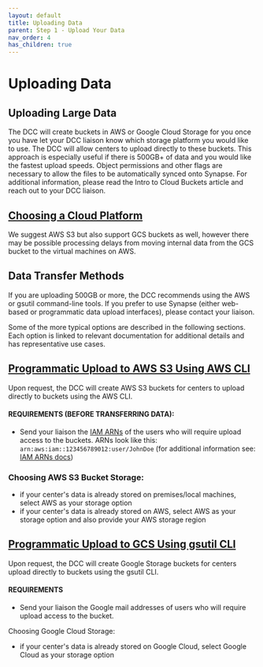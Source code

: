 ```yaml
---
layout: default
title: Uploading Data
parent: Step 1 - Upload Your Data 
nav_order: 4
has_children: true
---
```


# Uploading Data

## Uploading Large Data

The DCC will create buckets in AWS or Google Cloud Storage for you once you have let your DCC liaison know which storage platform you would like to use. The DCC will allow centers to upload directly to these buckets. This approach is especially useful if there is 500GB+ of data and you would like the fastest upload speeds. Object permissions and other flags are necessary to allow the files to be automatically synced onto Synapse. For additional information, please read the Intro to Cloud Buckets article and reach out to your DCC liaison. 

## [Choosing a Cloud Platform](choose-your-cloud-storage-platform)

We suggest AWS S3 but also support GCS buckets as well, however there may be possible processing delays from moving internal data from the GCS bucket to the virtual machines on AWS. 

## Data Transfer Methods

If you are uploading 500GB or more, the DCC recommends using the AWS or gsutil command-line tools. If you prefer to use Synapse (either web-based or programmatic data upload interfaces), please contact your liaison. 

Some of the more typical options are described in the following sections. Each option is  linked to relevant documentation for additional details and has representative use cases.

## [Programmatic Upload to AWS S3 Using AWS CLI](programmatic-upload-aws-cli)

Upon request, the DCC will create AWS S3 buckets for centers to upload directly to buckets using the AWS CLI.

#### REQUIREMENTS (BEFORE TRANSFERRING DATA):

- Send your liaison the [IAM ARNs](https://docs.aws.amazon.com/IAM/latest/UserGuide/reference_identifiers.html#identifiers-arns) of the users who will require upload access to the buckets. ARNs look like this: `arn:aws:iam::123456789012:user/JohnDoe` (for additional information see: [IAM ARNs docs](https://docs.aws.amazon.com/IAM/latest/UserGuide/reference_identifiers.html#identifiers-arns))


### Choosing AWS S3 Bucket Storage:

- if your center's data is already stored on premises/local machines, select AWS as your storage option
- if your center's data is already stored on AWS, select AWS as your storage option and also provide your AWS storage region


## [Programmatic Upload to GCS Using gsutil CLI](programmatic-upload-gcp-cli)

Upon request, the DCC will create Google Storage buckets for centers upload directly to buckets using the gsutil CLI.

#### REQUIREMENTS

- Send your liaison the Google mail addresses of users who will require upload access to the bucket.

Choosing Google Cloud Storage:
- if your center's data is already stored on Google Cloud, select Google Cloud as your storage option
 
